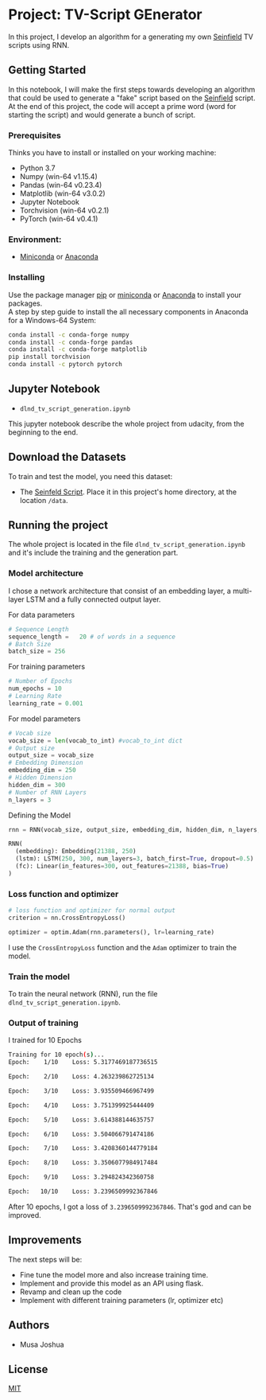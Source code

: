 # Project: TV-Script GEnerator

In this project, I develop an algorithm for a generating my own [Seinfield](https://en.wikipedia.org/wiki/Seinfeld) TV scripts using RNN.

## Getting Started

In this notebook, I will make the first steps towards developing an algorithm that could be used to generate a "fake" script based on the [Seinfield](https://en.wikipedia.org/wiki/Seinfeld) script. At the end of this project, the code will accept a prime word (word for starting the script) and would generate a bunch of script.


### Prerequisites

Thinks you have to install or installed on your working machine:

* Python 3.7
* Numpy (win-64 v1.15.4)
* Pandas (win-64 v0.23.4)
* Matplotlib (win-64 v3.0.2)
* Jupyter Notebook
* Torchvision (win-64 v0.2.1)
* PyTorch (win-64 v0.4.1)

### Environment:
* [Miniconda](https://conda.io/miniconda.html) or [Anaconda](https://www.anaconda.com/download/)

### Installing

Use the package manager [pip](https://pip.pypa.io/en/stable/) or
[miniconda](https://conda.io/miniconda.html) or [Anaconda](https://www.anaconda.com/download/) to install your packages.  
A step by step guide to install the all necessary components in Anaconda for a Windows-64 System:
```bash
conda install -c conda-forge numpy
conda install -c conda-forge pandas
conda install -c conda-forge matplotlib
pip install torchvision
conda install -c pytorch pytorch
```

## Jupyter Notebook
* `dlnd_tv_script_generation.ipynb`

This jupyter notebook describe the whole project from udacity, from the beginning to the end.

## Download the Datasets

To train and test the model, you need this dataset:

* The [Seinfeld Script](https://github.com/musajoshua/Tv-Script-Generator/blob/master/data/Seinfeld_Scripts.txt).
Place it in this project's home directory, at the location `/data`.


## Running the project

The whole project is located in the file `dlnd_tv_script_generation.ipynb` and it's include the training and the generation part.

### Model architecture

I chose a network architecture that consist of an embedding layer, a multi-layer LSTM and a fully connected output layer.

For data parameters
```python
# Sequence Length
sequence_length =   20 # of words in a sequence
# Batch Size
batch_size = 256
```

For training parameters 
```python
# Number of Epochs
num_epochs = 10
# Learning Rate
learning_rate = 0.001
```

For model parameters
```python
# Vocab size
vocab_size = len(vocab_to_int) #vocab_to_int dict
# Output size
output_size = vocab_size
# Embedding Dimension
embedding_dim = 250
# Hidden Dimension
hidden_dim = 300
# Number of RNN Layers
n_layers = 3
```

Defining the Model
```python
rnn = RNN(vocab_size, output_size, embedding_dim, hidden_dim, n_layers, dropout=0.5)

RNN(
  (embedding): Embedding(21388, 250)
  (lstm): LSTM(250, 300, num_layers=3, batch_first=True, dropout=0.5)
  (fc): Linear(in_features=300, out_features=21388, bias=True)
)
```
### Loss function and optimizer

```Python
# loss function and optimizer for normal output
criterion = nn.CrossEntropyLoss()

optimizer = optim.Adam(rnn.parameters(), lr=learning_rate)
```
I use the `CrossEntropyLoss` function and the `Adam` optimizer to train the model.

### Train the model

To train the neural network (RNN), run the file `dlnd_tv_script_generation.ipynb`.


### Output of training

I trained for 10 Epochs

```bash
Training for 10 epoch(s)...
Epoch:    1/10    Loss: 5.3177469187736515

Epoch:    2/10    Loss: 4.263239862725134

Epoch:    3/10    Loss: 3.935509466967499

Epoch:    4/10    Loss: 3.751399925444409

Epoch:    5/10    Loss: 3.614388144635757

Epoch:    6/10    Loss: 3.504066791474186

Epoch:    7/10    Loss: 3.4208360144779184

Epoch:    8/10    Loss: 3.3506077984917484

Epoch:    9/10    Loss: 3.294824342360758

Epoch:   10/10    Loss: 3.2396509992367846
```

After 10 epochs, I got a loss of `3.2396509992367846`. That's god and can be improved.

## Improvements

The next steps will be:
* Fine tune the model more and also increase training time.
* Implement and provide this model as an API using flask.
* Revamp and clean up the code
* Implement with different training parameters (lr, optimizer etc)

## Authors

* Musa Joshua

## License
[MIT](https://choosealicense.com/licenses/mit/)
